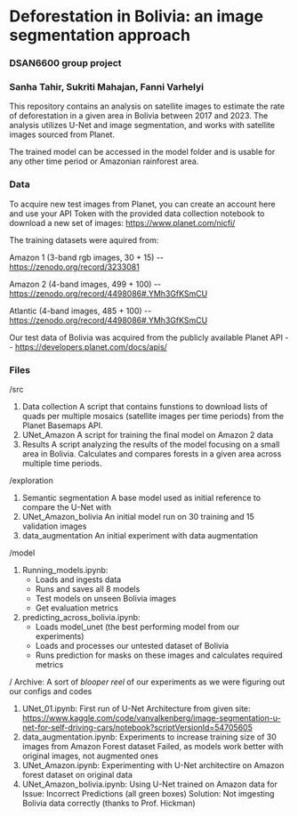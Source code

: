 # Deforestation in Bolivia: an image segmentation approach
### DSAN6600 group project
### Sanha Tahir, Sukriti Mahajan, Fanni Varhelyi

This repository contains an analysis on satellite images to estimate the rate of deforestation in a given area in Bolivia between 2017 and 2023. The analysis utilizes U-Net and image segmentation, and works with satellite images sourced from Planet.

The trained model can be accessed in the model folder and is usable for any other time period or Amazonian rainforest area. 

### Data

To acquire new test images from Planet, you can create an account here and use your API Token with the provided data collection notebook to download a new set of images: https://www.planet.com/nicfi/ 

The training datasets were aquired from:

Amazon 1 (3-band rgb images, 30 + 15) -- https://zenodo.org/record/3233081

Amazon 2 (4-band images, 499 + 100) -- https://zenodo.org/record/4498086#.YMh3GfKSmCU

Atlantic (4-band images, 485 + 100) -- https://zenodo.org/record/4498086#.YMh3GfKSmCU


Our test data of Bolivia was acquired from the publicly available Planet API -- https://developers.planet.com/docs/apis/


### Files

/src
1. Data collection
   A script that contains funstions to download lists of quads per multiple mosaics (satellite images per time periods) from the Planet Basemaps API.
2. UNet_Amazon
   A script for training the final model on Amazon 2 data
3. Results
   A script analyzing the results of the model focusing on a small area in Bolivia. Calculates and compares forests in a given area across multiple time periods.

/exploration
1. Semantic segmentation
   A base model used as initial reference to compare the U-Net with
2. UNet_Amazon_bolivia
   An initial model run on 30 training and 15 validation images
3. data_augmentation
   An initial experiment with data augmentation

/model
1. Running_models.ipynb:
   * Loads and ingests data 
   * Runs and saves all 8 models
   * Test models on unseen Bolivia images 
   * Get evaluation metrics 
2. predicting_across_bolivia.ipynb:
   * Loads model_unet (the best performing model from our experiments)
   * Loads and processes our untested dataset of Bolivia 
   * Runs prediction for masks on these images and calculates required metrics 

/ Archive:
A sort of *blooper reel* of our experiments as we were figuring out our configs and codes 
1. UNet_01.ipynb: First run of U-Net Architecture from given site:
  https://www.kaggle.com/code/vanvalkenberg/image-segmentation-u-net-for-self-driving-cars/notebook?scriptVersionId=54705605 
2. data_augmentation.ipynb: 
   Experiments to increase training size of 30 images from Amazon Forest dataset
   Failed, as models work better with original images, not augmented ones 
3. UNet_Amazon.ipynb: 
   Experimenting with U-Net architectire on Amazon forest dataset on original data
4. UNet_Amazon_bolivia.ipynb:
   Using U-Net trained on Amazon data for 
   Issue: Incorrect Predictions (all green boxes)
   Solution: Not imgesting Bolivia data correctly (thanks to Prof. Hickman)


